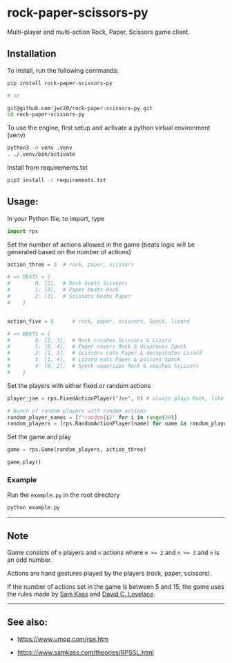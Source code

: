 # rock-paper-scissors-py

Multi-player and multi-action Rock, Paper, Scissors game client.

## Installation

To install, run the following commands:

```bash
pip install rock-paper-scissors-py

# or

git@github.com:jwc20/rock-paper-scissors-py.git
cd rock-paper-scissors-py
```

To use the engine, first setup and activate a python virtual environment (venv)

```bash
python3 -m venv .venv
. ./.venv/bin/activate
```

Install from requirements.txt

```bash
pip3 install -r requirements.txt
```

## Usage:

In your Python file, to import, type

```python
import rps
```

Set the number of actions allowed in the game (beats logic will be generated based on the number of actions)

```python
action_three = 3  # rock, paper, scissors

# => BEATS = {
#        0: [2],  # Rock beats Scissors
#        1: [0],  # Paper beats Rock
#        2: [1],  # Scissors beats Paper
#    }


action_five = 5      # rock, paper, scissors, Spock, lizard

# => BEATS = {
#        0: [2, 3],  # Rock crushes Scissors & Lizard
#        1: [0, 4],  # Paper covers Rock & disproves Spock
#        2: [1, 3],  # Scissors cuts Paper & decapitates Lizard
#        3: [1, 4],  # Lizard eats Paper & poisons Spock
#        4: [0, 2],  # Spock vaporizes Rock & smashes Scissors
#    }
```

Set the players with either fixed or random actions

```python
player_jae = rps.FixedActionPlayer("Jae", 0) # always plays Rock, like an idiot

# bunch of random players with random actions
random_player_names = [f"random{i}" for i in range(20)]
random_players = [rps.RandomActionPlayer(name) for name in random_player_names]
```

Set the game and play

```python
game = rps.Game(random_players, action_three)

game.play()
```

### Example

Run the `example.py` in the root directory

```bash
python example.py
```

---

## Note

Game consists of `m` players and `n` actions where `m >= 2` and `n >= 3` and `n` is an odd number.

Actions are hand gestures played by the players (rock, paper, scissors).

If the number of actions set in the game is between 5 and 15, the game uses the rules made by [Sam Kass](https://www.samkass.com/theories/RPSSL.html) and [David C. Lovelace](https://www.umop.com/rps.htm).

---

## See also:

- https://www.umop.com/rps.htm

- https://www.samkass.com/theories/RPSSL.html
